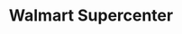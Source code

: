 ---
title: "Walmart Supercenter"
url: /richmond/walmart-supercenter-west-grand-parkway-south/
shop: Supermarkt
---